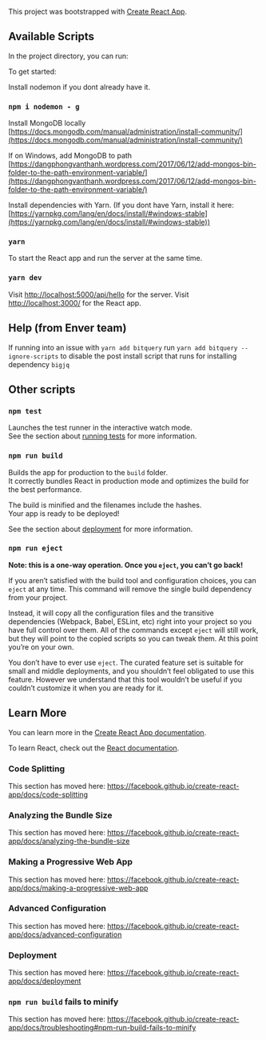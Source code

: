 This project was bootstrapped with [Create React App](https://github.com/facebook/create-react-app).

## Available Scripts

In the project directory, you can run:

To get started:

Install nodemon if you dont already have it.
### `npm i nodemon - g`
Install MongoDB locally
[https://docs.mongodb.com/manual/administration/install-community/](https://docs.mongodb.com/manual/administration/install-community/)

If on Windows, add MongoDB to path
[https://dangphongvanthanh.wordpress.com/2017/06/12/add-mongos-bin-folder-to-the-path-environment-variable/](https://dangphongvanthanh.wordpress.com/2017/06/12/add-mongos-bin-folder-to-the-path-environment-variable/)

Install dependencies with Yarn. (If you dont have Yarn, install it here: [https://yarnpkg.com/lang/en/docs/install/#windows-stable](https://yarnpkg.com/lang/en/docs/install/#windows-stable))
### `yarn`
To start the React app and run the server at the same time.
### `yarn dev`
Visit [http://localhost:5000/api/hello](http://localhost:5000/api/hello) for the server. Visit [http://localhost:3000/](http://localhost:3000/) for the React app.

## Help (from Enver team)
If running into an issue with `yarn add bitquery` run `yarn add bitquery --ignore-scripts` to disable the post install script
that runs for installing dependency `bigjq`

## Other scripts

### `npm test`

Launches the test runner in the interactive watch mode.<br>
See the section about [running tests](https://facebook.github.io/create-react-app/docs/running-tests) for more information.

### `npm run build`

Builds the app for production to the `build` folder.<br>
It correctly bundles React in production mode and optimizes the build for the best performance.

The build is minified and the filenames include the hashes.<br>
Your app is ready to be deployed!

See the section about [deployment](https://facebook.github.io/create-react-app/docs/deployment) for more information.

### `npm run eject`

**Note: this is a one-way operation. Once you `eject`, you can’t go back!**

If you aren’t satisfied with the build tool and configuration choices, you can `eject` at any time. This command will remove the single build dependency from your project.

Instead, it will copy all the configuration files and the transitive dependencies (Webpack, Babel, ESLint, etc) right into your project so you have full control over them. All of the commands except `eject` will still work, but they will point to the copied scripts so you can tweak them. At this point you’re on your own.

You don’t have to ever use `eject`. The curated feature set is suitable for small and middle deployments, and you shouldn’t feel obligated to use this feature. However we understand that this tool wouldn’t be useful if you couldn’t customize it when you are ready for it.

## Learn More

You can learn more in the [Create React App documentation](https://facebook.github.io/create-react-app/docs/getting-started).

To learn React, check out the [React documentation](https://reactjs.org/).

### Code Splitting

This section has moved here: https://facebook.github.io/create-react-app/docs/code-splitting

### Analyzing the Bundle Size

This section has moved here: https://facebook.github.io/create-react-app/docs/analyzing-the-bundle-size

### Making a Progressive Web App

This section has moved here: https://facebook.github.io/create-react-app/docs/making-a-progressive-web-app

### Advanced Configuration

This section has moved here: https://facebook.github.io/create-react-app/docs/advanced-configuration

### Deployment

This section has moved here: https://facebook.github.io/create-react-app/docs/deployment

### `npm run build` fails to minify

This section has moved here: https://facebook.github.io/create-react-app/docs/troubleshooting#npm-run-build-fails-to-minify

